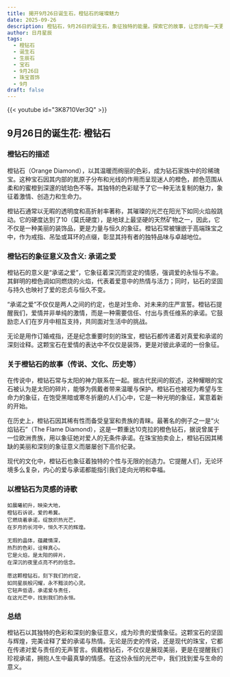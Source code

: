 ```yaml
---
title: 揭开9月26日诞生石，橙钻石的璀璨魅力
date: 2025-09-26
description: 橙钻石，9月26日的诞生石，象征独特的能量。探索它的故事，让您的每一天更有意义。
author: 日月星辰
tags:
  - 橙钻石
  - 诞生石
  - 生辰石
  - 宝石
  - 9月26日
  - 珠宝首饰
  - 9月
draft: false
---
```


{{< youtube id="3K8710Ver3Q" >}}

## 9月26日的诞生花: 橙钻石

### 橙钻石的描述

橙钻石（Orange Diamond），以其温暖而绚丽的色彩，成为钻石家族中的珍稀瑰宝。这种宝石因其内部的氮原子分布和光线的作用而呈现迷人的橙色，颜色范围从柔和的蜜橙到深邃的琥珀色不等。其独特的色彩赋予了它一种无法复制的魅力，象征着激情、创造力和生命力。

橙钻石通常以无暇的透明度和高折射率著称，其璀璨的光芒在阳光下如同火焰般跳动。它的硬度达到了10（莫氏硬度），是地球上最坚硬的天然矿物之一，因此，它不仅是一种美丽的装饰品，更是力量与恒久的象征。橙钻石常被镶嵌于高端珠宝之中，作为戒指、吊坠或耳环的点缀，彰显其持有者的独特品味与卓越地位。

### 橙钻石的象征意义及含义: 承诺之爱

橙钻石的意义是“承诺之爱”，它象征着深沉而坚定的情感，强调爱的永恒与不渝。其鲜明的橙色调如同燃烧的火焰，代表着爱意中的热情与活力；同时，钻石的坚固与持久也映衬了爱的忠贞与恒久不变。

“承诺之爱”不仅仅是两人之间的约定，也是对生命、对未来的庄严宣誓。橙钻石提醒我们，爱情并非单纯的激情，而是一种需要信任、付出与责任维系的承诺。它鼓励恋人们在岁月中相互支持，共同面对生活中的挑战。

无论是用作订婚戒指，还是纪念重要时刻的珠宝，橙钻石都传递着对真爱和承诺的深刻诠释。这颗宝石在爱情的表达中不仅仅是装饰，更是对彼此承诺的一份象征。

### 关于橙钻石的故事（传说、文化、历史等）

在传说中，橙钻石常与太阳的神力联系在一起。据古代民间的叙述，这种耀眼的宝石被认为是太阳的碎片，能够为佩戴者带来温暖与保护。橙钻石也被视为希望与生命力的象征，在饱受黑暗或寒冬折磨的人们心中，它是一种光明的象征，寓意着新的开始。

在历史上，橙钻石因其稀有性而备受皇室和贵族的青睐。最著名的例子之一是“火焰钻石”（The Flame Diamond），这是一颗重达10克拉的橙色钻石，据说曾属于一位欧洲贵族，用以象征她对爱人的无条件承诺。在珠宝拍卖会上，橙钻石因其稀缺的美丽和深刻的象征意义而屡屡创下高价纪录。

现代的文化中，橙钻石也象征着独特的个性与无限的创造力。它提醒人们，无论环境多么复杂，内心的爱与承诺都能指引我们走向光明和幸福。

### 以橙钻石为灵感的诗歌

```
如晨曦初升，映染大地，  
橙钻石诉说，爱的希冀。  
它燃烧着承诺，绽放炽热光芒，  
在岁月的长河中，恒久不灭的辉煌。

无瑕的晶体，蕴藏情深，  
热烈的色彩，诠释真心。  
它是火焰，是太阳的碎片，  
在深沉的夜里点亮不朽的信念。

愿这颗橙钻石，刻下我们的约定，  
如同星辰般闪耀，永不黯淡的心灵。  
它轻声低语，承诺爱与责任，  
在这光芒中，找到我们的永恒。
```

### 总结

橙钻石以其独特的色彩和深刻的象征意义，成为珍贵的爱情象征。这颗宝石的坚固与辉煌，完美诠释了爱的承诺与热情。无论是历史的传说，还是现代的珠宝，它都在传递对爱与责任的无声誓言。佩戴橙钻石，不仅仅是展现美丽，更是在提醒我们珍视承诺，拥抱人生中最真挚的情感。在这份永恒的光芒中，我们找到爱与生命的意义。